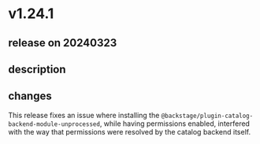 # v1.24.1

## release on 20240323

## description

## changes

This release fixes an issue where installing the <code>@backstage/plugin-catalog-backend-module-unprocessed</code>, while having permissions enabled, interfered with the way that permissions were resolved by the catalog backend itself.

